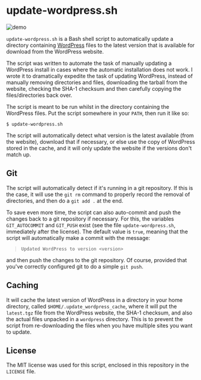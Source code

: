 # update-wordpress.sh

![demo](https://sandervenema.ch/wp-content/uploads/demo.gif)

`update-wordpress.sh` is a Bash shell script to automatically update
a directory containing [WordPress](https://www.wordpress.org) files to the
latest version that is available for download from the WordPress website. 

The script was written to automate the task of manually updating a WordPress
install in cases where the automatic installation does not work. I wrote it to
dramatically expedite the task of updating WordPress, instead of manually
removing directories and files, downloading the tarball from the website,
checking the SHA-1 checksum and then carefully copying the files/directories
back over.

The script is meant to be run whilst in the directory containing the WordPress
files. Put the script somewhere in your `PATH`, then run it like so:

```
$ update-wordpress.sh
```

The script will automatically detect what version is the latest available (from
the website), download that if necessary, or else use the copy of WordPress 
stored in the cache, and it will only update the website if the versions don't
match up.

## Git

The script will automatically detect if it's running in a git repository. If
this is the case, it will use the `git rm` command to properly record the
removal of directories, and then do a `git add .` at the end.

To save even more time, the script can also auto-commit and push the changes
back to a git repository if necessary. For this, the variables `GIT_AUTOCOMMIT`
and `GIT_PUSH` exist (see the file `update-wordpress.sh`, immediately after the
license). The default value is `true`, meaning that the script will
automatically make a commit with the message:

> `Updated WordPress to version <version>`

and then push the changes to the git repository. Of course, provided that
you've correctly configured git to do a simple `git push`.

## Caching

It will cache the latest version of WordPress in a directory in your
home directory, called `$HOME/.update_wordpress_cache`, where it will put the
`latest.tgz` file from the WordPress website, the SHA-1 checksum, and also the
actual files unpacked in a `wordpress` directory. This is to prevent the script
from re-downloading the files when you have multiple sites you want to update.

## License

The MIT license was used for this script, enclosed in this repository in the
`LICENSE` file.
